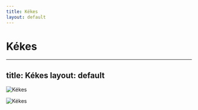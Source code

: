 ```yaml
---
title: Kékes
layout: default
---
```

Kékes
==========================================
---
title: Kékes
layout: default
---

![Kékes](https://www.thebestviewpoints.com/wp-content/uploads/2019/01/DSC_8077-Panorama-photoshopped-2.jpg)

![Kékes](https://symbolhunt.com/wp-content/uploads/2020/12/Kekes.jpg)